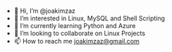 - 👋 Hi, I’m @joakimzaz
- 👀 I’m interested in Linux, MySQL and Shell Scripting
- 🌱 I’m currently learning Python and Azure
- 💞️ I’m looking to collaborate on Linux Projects
- 📫 How to reach me joakimzaz@gmail.com

<!---
joakimzaz/joakimzaz is a ✨ special ✨ repository because its `README.md` (this file) appears on your GitHub profile.
You can click the Preview link to take a look at your changes.
--->
